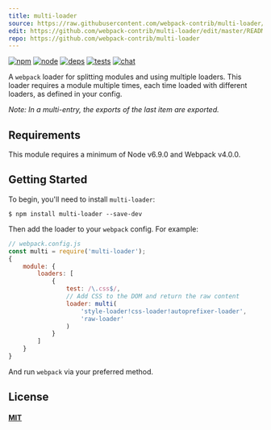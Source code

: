 ```yaml
---
title: multi-loader
source: https://raw.githubusercontent.com/webpack-contrib/multi-loader/master/README.md
edit: https://github.com/webpack-contrib/multi-loader/edit/master/README.md
repo: https://github.com/webpack-contrib/multi-loader
---
```



[![npm][npm]][npm-url]
[![node][node]][node-url]
[![deps][deps]][deps-url]
[![tests][tests]][tests-url]
[![chat][chat]][chat-url]



A `webpack` loader for splitting modules and using multiple loaders. This loader
requires a module multiple times, each time loaded with different loaders, as
defined in your config.

_Note: In a multi-entry, the exports of the last item are exported._

## Requirements

This module requires a minimum of Node v6.9.0 and Webpack v4.0.0.

## Getting Started

To begin, you'll need to install `multi-loader`:

```console
$ npm install multi-loader --save-dev
```

Then add the loader to your `webpack` config. For example:

```js
// webpack.config.js
const multi = require('multi-loader');
{
	module: {
		loaders: [
			{
				test: /\.css$/,
				// Add CSS to the DOM and return the raw content
				loader: multi(
					'style-loader!css-loader!autoprefixer-loader',
					'raw-loader'
				)
			}
		]
	}
}
```

And run `webpack` via your preferred method.

## License

#### [MIT](https://github.com/webpack-contrib/multi-loader/blob/master/LICENSE)

[npm]: https://img.shields.io/npm/v/multi-loader.svg
[npm-url]: https://npmjs.com/package/multi-loader

[node]: https://img.shields.io/node/v/multi-loader.svg
[node-url]: https://nodejs.org/

[deps]: https://david-dm.org/webpack-contrib/multi-loader.svg
[deps-url]: https://david-dm.org/webpack-contrib/multi-loader

[tests]: 	https://img.shields.io/circleci/project/github/webpack-contrib/multi-loader.svg
[tests-url]: https://circleci.com/gh/webpack-contrib/multi-loader

[cover]: https://codecov.io/gh/webpack-contrib/multi-loader/branch/master/graph/badge.svg
[cover-url]: https://codecov.io/gh/webpack-contrib/multi-loader

[chat]: https://img.shields.io/badge/gitter-webpack%2Fwebpack-brightgreen.svg
[chat-url]: https://gitter.im/webpack/webpack